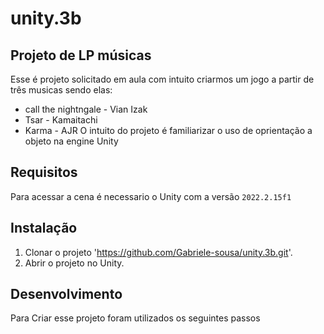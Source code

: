 # unity.3b
## Projeto de LP músicas
Esse é projeto solicitado em aula com intuito criarmos um jogo a partir de três musicas sendo elas:
* call the nightngale - Vian Izak
* Tsar - Kamaitachi
* Karma - AJR
O intuito do projeto é familiarizar o uso de oprientação a objeto na engine Unity

## Requisitos
Para acessar a cena é necessario o Unity com a versão `2022.2.15f1`

## Instalação
1. Clonar o projeto 'https://github.com/Gabriele-sousa/unity.3b.git'.
2. Abrir o projeto no Unity.

## Desenvolvimento
Para Criar esse projeto foram utilizados os seguintes passos
